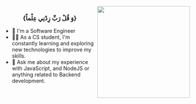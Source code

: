 

<img width="250" align="right" src="https://c.tenor.com/_DOBjnGspYAAAAAM/code-coding.gif">

<h3 align="center"> {وَ قُلْ رَبِّ زِدْنِي عِلْماً} </h3>


- 🏢 I'm a Software Engineer
- 👨‍💻 As a CS student, I'm constantly learning and exploring new technologies to improve my skills.
- 💬 Ask me about my experience with JavaScript, and NodeJS or anything related to Backend development.
